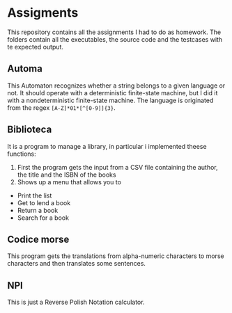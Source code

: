 # Assigments

This repository contains all the assignments I had to do as homework. The folders contain all the executables, the source code and the testcases with te expected output.

## Automa

This Automaton recognizes whether a string belongs to a given language or not. It should operate with a deterministic finite-state machine, but I did it with a nondeterministic finite-state machine. The language is originated from the regex `[A-Z]*01*[^[0-9]]{3}`.

## Biblioteca

It is a program to manage a library, in particular i implemented theese functions:

1. First the program gets the input from a CSV file containing the author, the title and the ISBN of the books
2. Shows up a menu that allows you to 
  * Print the list 
  * Get to lend a book
  * Return a book
  * Search for a book
  
  
## Codice morse

This program gets the translations from alpha-numeric characters to morse characters and then translates some sentences.
## NPI

This is just a Reverse Polish Notation calculator.
